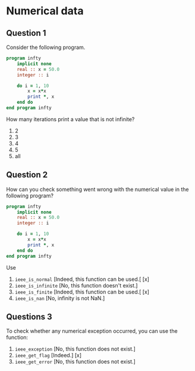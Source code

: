 # Numerical data

## Question 1

Consider the following program.
~~~~fortran
program infty
    implicit none
    real :: x = 50.0
    integer :: i

    do i = 1, 10
        x = x*x
        print *, x
    end do
end program infty
~~~~
How many iterations print a value that is not infinite?
1. 2
1. 3
1. 4
1. 5
1. all


## Question 2

How can you check something went wrong with the numerical value in the following program?
~~~~fortran
program infty
    implicit none
    real :: x = 50.0
    integer :: i

    do i = 1, 10
        x = x*x
        print *, x
    end do
end program infty
~~~~
Use
1. `ieee_is_normal` [Indeed, this function can be used.[ [x]
1. `ieee_is_infinite` [No, this function doesn't exist.]
1. `ieee_is_finite` [Indeed, this function can be used.[ [x]
1. `ieee_is_nan` [No, infinity is not NaN.]


## Questions 3

To check whether any numerical exception occurred, you can use the function:
1. `ieee_exception` [No, this function does not exist.]
1. `ieee_get_flag` [Indeed.] [x]
1. `ieee_get_error` [No, this function does not exist.]
